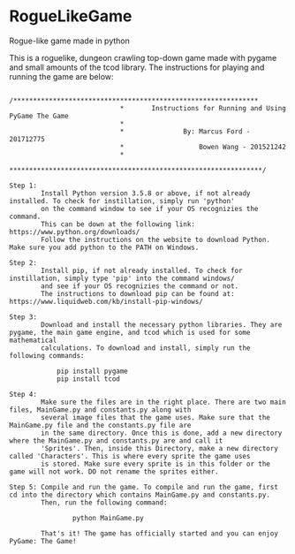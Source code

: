 # RogueLikeGame
Rogue-like game made in python

This is a roguelike, dungeon crawling top-down game made with pygame and small amounts of the tcod library. The instructions for playing and running the game are below:




								/**************************************************************
								*		Instructions for Running and Using PyGame The Game
								*
								*				By: Marcus Ford - 201712775
								*					Bowen Wang - 201521242
								*
								****************************************************************/

	Step 1:
			Install Python version 3.5.8 or above, if not already installed. To check for instillation, simply run 'python'
			on the command window to see if your OS recognizies the command.
			This can be down at the following link: https://www.python.org/downloads/	
			Follow the instructions on the website to download Python. Make sure you add python to the PATH on Windows.
	
	Step 2: 
			Install pip, if not already installed. To check for instillation, simply type 'pip' into the command windows/
			and see if your OS recognizies the command or not.
			The instructions to download pip can be found at: https://www.liquidweb.com/kb/install-pip-windows/
			
	Step 3:
			Download and install the necessary python libraries. They are pygame, the main game engine, and tcod which is used for some mathematical
			calculations. To download and install, simply run the following commands:
			
				pip install pygame	
				pip install tcod
				
	Step 4:
			Make sure the files are in the right place. There are two main files, MainGame.py and constants.py along with 
			several image files that the game uses. Make sure that the MainGame.py file and the constants.py file are
			in the same directory. Once this is done, add a new directory where the MainGame.py and constants.py are and call it
			'Sprites'. Then, inside this Directory, make a new directory called 'Characters'. This is where every sprite the game uses
			is stored. Make sure every sprite is in this folder or the game will not work. DO not rename the sprites either.
	
	Step 5: Compile and run the game. To compile and run the game, first cd into the directory which contains MainGame.py and constants.py.
			Then, run the following command:
					
					python MainGame.py
		
			That's it! The game has officially started and you can enjoy PyGame: The Game!

